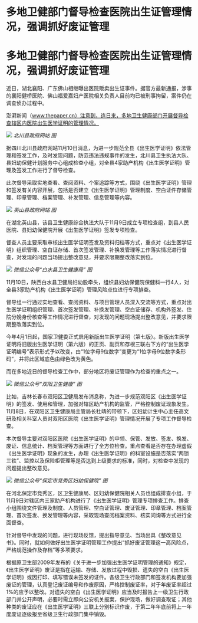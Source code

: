 # 多地卫健部门督导检查医院出生证管理情况，强调抓好废证管理

# 多地卫健部门督导检查医院出生证管理情况，强调抓好废证管理

近日，湖北襄阳、广东佛山相继曝出医院贩卖出生证事件。据官方最新通报，涉事的襄阳健桥医院、佛山福爱嘉妇产医院相关负责人目前均已被刑事拘留，案件仍在调查侦办过程中。

澎湃新闻（www.thepaper.cn）注意到，连日来，多地卫生健康部门开展督导检查辖区内医院出生医学证明的管理情况。

![](https://inews.gtimg.com/om_bt/OqTkDpD26Uvg52V_LWOFSHf9Z2VKYiXIJDvI6V6WZ_tX4AA/1000)
_北川县政府网站 图_

据四川北川县政府网站11月10日消息，为进一步规范全县《出生医学证明》依法管理和签发工作，及时发现问题，防范违法违规事件的发生，北川县卫生执法大队、县妇幼保健计划服务中心组成检查小组，对全县4家助产机构《出生医学证明》管理及签发工作进行了督导检查。

此次督导采取实地查看、查阅资料、个案追踪等方式，围绕《出生医学证明》管理和签发有关内容开展，包括是否建立《出生医学证明》管理制度、空白证件存储管理、印章管理、档案管理、补发管理、信息管理等内容。

![](https://inews.gtimg.com/om_bt/OHtG9q5Zf_OMrLsMY9L5kVxLYMhIk9NiJjy_cqerYp_toAA/1000)
_英山县政府网站 图_

在湖北英山县，该县卫生健康综合执法大队于11月9日成立专项检查组，到县人民医院、县妇幼保健院开展《出生医学证明》签发专项检查。

督查人员主要采取审核出生医学证明签发及资料归档等方式，重点对《出生医学证明》组织管理、空白证存储、首次签发管理、补换发管理等工作落实情况进行督查，对发现的问题当场提出整改意见，并要求限期整改落实到位。

![](https://inews.gtimg.com/om_bt/O94TiZHvoNIVMEzs58bQGkBGPzUfs76wvJ1ySpXQbi9XIAA/1000)
_微信公众号“白水县卫生健康局” 图_

11月10日，陕西白水县卫健局妇幼股牵头，组织县妇幼保健院保健科一行4人，对全县3家助产机构《出生医学证明》管理风险点位进行专项排查。

督导组一行通过实地查看、查阅资料、与项目管理人员深入交流等方式，重点对出生医学证明组织管理、首次签发管理、补换发管理、空白证储存、机构外签发、住院分娩身份核查等工作情况进行督查，对发现的问题现场提出整改意见，并要求限期整改落实到位。

今年4月1日起，国家卫健委正式启用新版出生医学证明（第七版）。新版出生医学证明将旧版出生医学证明（第六版）的正页、副页和存根三联右下方的“出生医学证明编号”表示形式予以改变，由“1位字母9位数字”变更为“1位字母9位数字条形码”，并将此区域底色由绿色改为黄色。

而在多地近日的督导检查工作中，部分地区将废证管理作为检查的重点之一。

![](https://inews.gtimg.com/om_bt/OfnqY_SMNX6D2loVjTX1YoXwICPYRi6RDjZvkUjBmWfJIAA/1000)
_微信公众号“双阳卫生健康” 图_

比如，吉林长春市双阳区卫健局发布消息称，为进一步规范双阳区《出生医学证明》的签发、使用和管理，加强对辖区助产机构的监管，严格控制废证现象发生。11月8日，在双阳区卫生健康局主管局长杜靖的带领下，区妇幼计生中心主任高文研及相关科室人员对双阳区医院《出生医学证明》管理情况开展了专项工作督导检查。

本次督导主要对双阳区医院《出生医学证明》的申领、保管、发放、签发、换发、废证、信息统计、档案管理等方面进行了全方位检查。重点查看是否存在办理虚假《出生医学证明》现象的发生，办理《出生医学证明》的科室设施是否落实“两锁三铁”、监控以及保险柜管理等是否达到上级要求的标准，同时，对检查中发现的问题提出整改意见。

![](https://inews.gtimg.com/om_bt/OZ8WM32jJqWqYWFWKeqSYeqLFqYaXUIwIs7GNyv4gdrNEAA/1000)
_微信公众号“保定市竞秀区妇幼保健院” 图_

在河北保定市竞秀区，区卫生健康局、区妇幼保健院相关人员也组成排查小组，于11月9日对辖区内三家助产机构进行了《出生医学证明》管理专项排查工作。排查小组围绕文件管理及制度、人员管理、空白证管理、废证管理、印章管理、档案管理、首次签发、换发管理等内容，采取现场查阅档案资料、核实问询等方式进行全面督查。

针对督导中发现的问题，进行现场反馈，提出指导意见、当场出具《整改意见书》。同时，就如何做好出生医学证明管理工作提出“抓好废证管理这一高风险点，严格规范操作及存档”等多项要求。

根据原卫生部2009年发布的《关于进一步加强出生医学证明管理的通知》规定，《出生医学证明》废证是指在运输、存储、发放过程中毁损、遗失的空白《出生医学证明》或因打印、填写错误未签发的证件。各级卫生行政部门和签发机构要加强废证的管理，认真登记废证编号和作废原因，严格控制废证率，对于年废证率超过1%的应予以整改。对遗失的空白《出生医学证明》应当及时报告上一级卫生行政部门并公开声明，必要时需立即向公安机关报案，保护现场，做好调查取证；其他种类的废证应在《出生医学证明》三联上分别标识作废，于第二年年底前将上一年度废证逐级报至省级卫生行政部门集中销毁。

